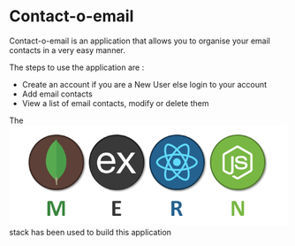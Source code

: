 # Contact-o-email

Contact-o-email is an application that allows you to organise your email contacts in a very easy manner.

The steps to use the application are : 
- Create an account if you are a New User else login to your account
- Add email contacts
- View a list of email contacts, modify or delete them

The ![MERN](assets/mern.png?raw=true "MERN") stack has been used to build this application
